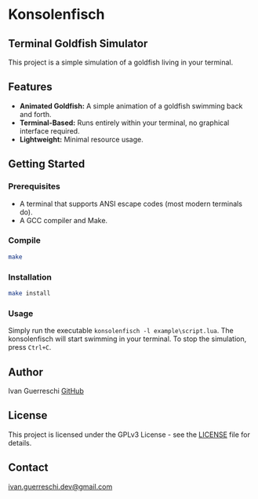 # Konsolenfisch

## Terminal Goldfish Simulator

This project is a simple simulation of a goldfish living in your terminal.

## Features

*   **Animated Goldfish:** A simple animation of a goldfish swimming back and forth.
*   **Terminal-Based:** Runs entirely within your terminal, no graphical interface required.
*   **Lightweight:** Minimal resource usage.

## Getting Started

### Prerequisites

*   A terminal that supports ANSI escape codes (most modern terminals do).
*   A GCC compiler and Make.

### Compile

``` bash
make
```

### Installation

```bash
make install
```

### Usage

Simply run the executable `konsolenfisch -l example\script.lua`. The konsolenfisch will start swimming in your terminal. To stop the simulation, press `Ctrl+C`.

## Author

Ivan Guerreschi [GitHub](https://github.com/nullzeiger)

## License
This project is licensed under the GPLv3 License - see the [LICENSE](LICENSE) file for details.

## Contact

[ivan.guerreschi.dev@gmail.com](mailto:ivan.guerreschi.dev@gmail.com)
